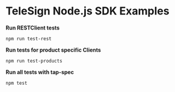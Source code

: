 TeleSign Node.js SDK Examples
=============================

**Run RESTClient tests**

```
npm run test-rest
```

**Run tests for product specific Clients**

```
npm run test-products
```

**Run all tests with tap-spec**

```
npm test
```
